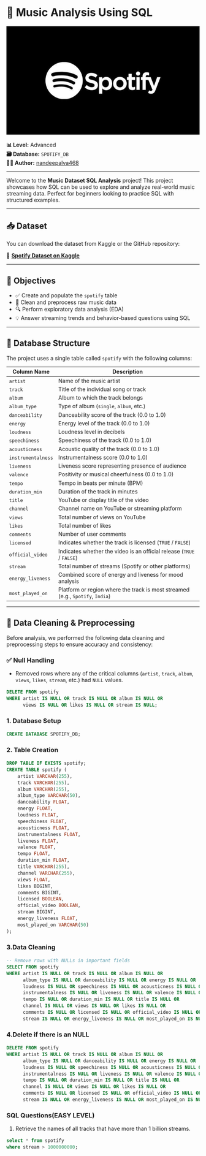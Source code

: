 # 🎵 Music Analysis Using SQL
![image alt](https://github.com/nandeepalva468/Music_Analysis_SQL/blob/4cc39c0e340a0583c447c312e999746dda1fa83b/Spotify.jpg)

**📊 Level:** Advanced  
**🗃️ Database:** `SPOTIFY_DB`  
**👨‍💻 Author:** [nandeepalva468](https://github.com/nandeepalva468)

---

Welcome to the **Music Dataset SQL Analysis** project! This project showcases how SQL can be used to explore and analyze real-world music streaming data. Perfect for beginners looking to practice SQL with structured examples.

---

## 📥 Dataset

You can download the dataset from Kaggle or the GitHub repository:

🔗 [**Spotify Dataset on Kaggle**](https://www.kaggle.com/datasets/sanjanchaudhari/spotify-dataset)

---

## 🎯 Objectives

- ✅ Create and populate the `spotify` table  
- 🧹 Clean and preprocess raw music data  
- 🔍 Perform exploratory data analysis (EDA)  
- 💡 Answer streaming trends and behavior-based questions using SQL

---

## 🧱 Database Structure

The project uses a single table called `spotify` with the following columns:

| Column Name         | Description                                                                 |
|---------------------|-----------------------------------------------------------------------------|
| `artist`            | Name of the music artist                                                    |
| `track`             | Title of the individual song or track                                       |
| `album`             | Album to which the track belongs                                            |
| `album_type`        | Type of album (`single`, `album`, etc.)                                     |
| `danceability`      | Danceability score of the track (0.0 to 1.0)                                |
| `energy`            | Energy level of the track (0.0 to 1.0)                                      |
| `loudness`          | Loudness level in decibels                                                  |
| `speechiness`       | Speechiness of the track (0.0 to 1.0)                                       |
| `acousticness`      | Acoustic quality of the track (0.0 to 1.0)                                  |
| `instrumentalness`  | Instrumentalness score (0.0 to 1.0)                                         |
| `liveness`          | Liveness score representing presence of audience                            |
| `valence`           | Positivity or musical cheerfulness (0.0 to 1.0)                             |
| `tempo`             | Tempo in beats per minute (BPM)                                             |
| `duration_min`      | Duration of the track in minutes                                            |
| `title`             | YouTube or display title of the video                                       |
| `channel`           | Channel name on YouTube or streaming platform                               |
| `views`             | Total number of views on YouTube                                            |
| `likes`             | Total number of likes                                                       |
| `comments`          | Number of user comments                                                     |
| `licensed`          | Indicates whether the track is licensed (`TRUE` / `FALSE`)                  |
| `official_video`    | Indicates whether the video is an official release (`TRUE` / `FALSE`)       |
| `stream`            | Total number of streams (Spotify or other platforms)                        |
| `energy_liveness`   | Combined score of energy and liveness for mood analysis                     |
| `most_played_on`    | Platform or region where the track is most streamed (e.g., `Spotify`, `India`) |

---

## 🧹 Data Cleaning & Preprocessing

Before analysis, we performed the following data cleaning and preprocessing steps to ensure accuracy and consistency:

### ✅ Null Handling

- Removed rows where any of the critical columns (`artist`, `track`, `album`, `views`, `likes`, `stream`, etc.) had `NULL` values.
```sql
DELETE FROM spotify
WHERE artist IS NULL OR track IS NULL OR album IS NULL OR
      views IS NULL OR likes IS NULL OR stream IS NULL;
```
### 1. Database Setup

```sql
CREATE DATABASE SPOTIFY_DB;
```
### 2. Table Creation
```sql
DROP TABLE IF EXISTS spotify;
CREATE TABLE spotify (
    artist VARCHAR(255),
    track VARCHAR(255),
    album VARCHAR(255),
    album_type VARCHAR(50),
    danceability FLOAT,
    energy FLOAT,
    loudness FLOAT,
    speechiness FLOAT,
    acousticness FLOAT,
    instrumentalness FLOAT,
    liveness FLOAT,
    valence FLOAT,
    tempo FLOAT,
    duration_min FLOAT,
    title VARCHAR(255),
    channel VARCHAR(255),
    views FLOAT,
    likes BIGINT,
    comments BIGINT,
    licensed BOOLEAN,
    official_video BOOLEAN,
    stream BIGINT,
    energy_liveness FLOAT,
    most_played_on VARCHAR(50)
);
```
### 3.Data Cleaning
```sql
-- Remove rows with NULLs in important fields
SELECT FROM spotify
WHERE artist IS NULL OR track IS NULL OR album IS NULL OR
      album_type IS NULL OR danceability IS NULL OR energy IS NULL OR
      loudness IS NULL OR speechiness IS NULL OR acousticness IS NULL OR
      instrumentalness IS NULL OR liveness IS NULL OR valence IS NULL OR
      tempo IS NULL OR duration_min IS NULL OR title IS NULL OR
      channel IS NULL OR views IS NULL OR likes IS NULL OR
      comments IS NULL OR licensed IS NULL OR official_video IS NULL OR
      stream IS NULL OR energy_liveness IS NULL OR most_played_on IS NULL;
```
### 4.Delete if there is an NULL
```sql
DELETE FROM spotify
WHERE artist IS NULL OR track IS NULL OR album IS NULL OR
      album_type IS NULL OR danceability IS NULL OR energy IS NULL OR
      loudness IS NULL OR speechiness IS NULL OR acousticness IS NULL OR
      instrumentalness IS NULL OR liveness IS NULL OR valence IS NULL OR
      tempo IS NULL OR duration_min IS NULL OR title IS NULL OR
      channel IS NULL OR views IS NULL OR likes IS NULL OR
      comments IS NULL OR licensed IS NULL OR official_video IS NULL OR
      stream IS NULL OR energy_liveness IS NULL OR most_played_on IS NULL;
```
### SQL Questions(EASY LEVEL)
1. Retrieve the names of all tracks that have more than 1 billion streams.
```sql
select * from spotify
where stream > 1000000000;
```


